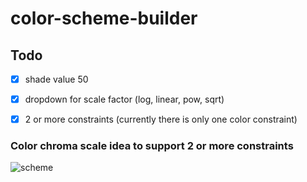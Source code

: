 # color-scheme-builder

## Todo

- [x] shade value 50
- [x] dropdown for scale factor (log, linear, pow, sqrt)
- [x] 2 or more constraints (currently there is only one color constraint)


### Color chroma scale idea to support 2 or more constraints
![scheme](https://user-images.githubusercontent.com/4128883/119227153-d99ed980-bb0c-11eb-82de-f68d2b9f0a38.png)
